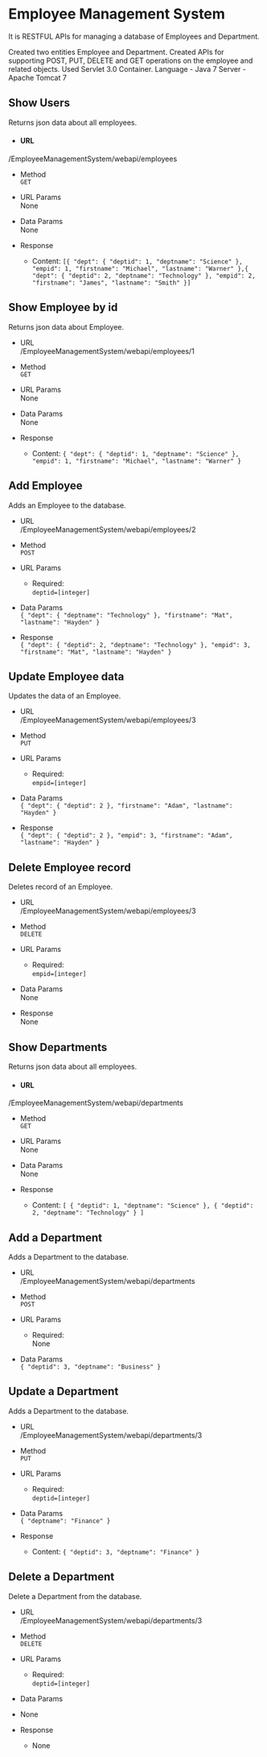 # Employee Management System
It is RESTFUL APIs for managing a database of Employees and Department.


Created two entities Employee and Department.
Created APIs for supporting POST, PUT, DELETE and GET operations on the employee and related objects. 
Used Servlet 3.0 Container.
Language - Java 7
Server - Apache Tomcat 7

## Show Users
Returns json data about all employees.

- #### URL<br />
/EmployeeManagementSystem/webapi/employees 

- Method<br />
`GET`

- URL Params<br />
None

- Data Params<br />
None

- Response
  - Content: `[{
    "dept": {
      "deptid": 1,
      "deptname": "Science"
    },
    "empid": 1,
    "firstname": "Michael",
    "lastname": "Warner"
  },{
    "dept": {
      "deptid": 2,
      "deptname": "Technology"
    },
    "empid": 2,
    "firstname": "James",
    "lastname": "Smith"
  }]`
  
## Show Employee by id
Returns json data about Employee.

- URL<br />
/EmployeeManagementSystem/webapi/employees/1

- Method<br />
`GET`

- URL Params<br />
None

- Data Params<br />
None

- Response
  - Content: `{
    "dept": {
      "deptid": 1,
      "deptname": "Science"
    },
    "empid": 1,
    "firstname": "Michael",
    "lastname": "Warner"
  }`
 
## Add Employee 
Adds an Employee to the database.

- URL<br />
/EmployeeManagementSystem/webapi/employees/2

- Method<br />
`POST`

- URL Params<br />
  - Required:<br />
  `deptid=[integer]`

- Data Params<br />
`{
  "dept": {
    "deptname": "Technology"
  },
  "firstname": "Mat",
  "lastname": "Hayden"
}`

- Response<br />
 `{
  "dept": {
    "deptid": 2,
    "deptname": "Technology"
  },
  "empid": 3,
  "firstname": "Mat",
  "lastname": "Hayden"
}`
  
## Update Employee data
Updates the data of an Employee.

- URL<br />
/EmployeeManagementSystem/webapi/employees/3

- Method<br />
`PUT`

- URL Params<br />
  - Required:<br />
  `empid=[integer]`

- Data Params<br />
`{
  "dept": {
     "deptid": 2
  },
  "firstname": "Adam",
  "lastname": "Hayden"
}`

- Response<br />
 `{
  "dept": {
    "deptid": 2
  },
  "empid": 3,
  "firstname": "Adam",
  "lastname": "Hayden"
}`

## Delete Employee record
Deletes record of an Employee.

- URL<br />
/EmployeeManagementSystem/webapi/employees/3

- Method<br />
`DELETE`

- URL Params<br />
  - Required:<br />
  `empid=[integer]`

- Data Params<br />
None

- Response<br />
 None

## Show Departments
Returns json data about all employees.

- #### URL<br />
/EmployeeManagementSystem/webapi/departments 

- Method<br />
`GET`

- URL Params<br />
None

- Data Params<br />
None

- Response
  - Content: 
`[
  {
    "deptid": 1,
    "deptname": "Science"
  },
  {
    "deptid": 2,
    "deptname": "Technology"
  }
]`  

## Add a Department 
Adds a Department to the database.

- URL<br />
/EmployeeManagementSystem/webapi/departments

- Method<br />
`POST`

- URL Params<br />
  - Required:<br />
  None

- Data Params<br />
 `{
    "deptid": 3,
    "deptname": "Business"
  }`
  
## Update a Department 
Adds a Department to the database.

- URL<br />
/EmployeeManagementSystem/webapi/departments/3

- Method<br />
`PUT`

- URL Params<br />
  - Required:<br />
 `deptid=[integer]`

- Data Params<br />
 `{
    "deptname": "Finance"
  }`
  
- Response
  - Content: 
  `{
  "deptid": 3,
  "deptname": "Finance"
}`

## Delete a Department 
Delete a Department from the database.

- URL<br />
/EmployeeManagementSystem/webapi/departments/3

- Method<br />
`DELETE`

- URL Params<br />
  - Required:<br />
 `deptid=[integer]`

- Data Params<br />
 - None
  
- Response
  - None
